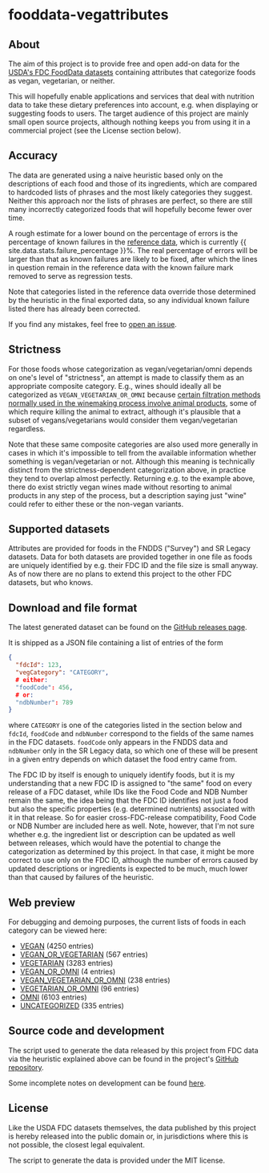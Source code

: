 # fooddata-vegattributes

## About

The aim of this project is to provide free and open add-on data for the
[USDA's FDC FoodData datasets](https://fdc.nal.usda.gov/download-datasets.html)
containing attributes that categorize foods as vegan, vegetarian, or neither.

This will hopefully enable applications and services that deal with nutrition
data to take these dietary preferences into account, e.g. when displaying or
suggesting foods to users. The target audience of this project are mainly small
open source projects, although nothing keeps you from using it in a commercial
project (see the License section below).

## Accuracy

The data are generated using a naive heuristic based only on the descriptions
of each food and those of its ingredients, which are compared to hardcoded
lists of phrases and the most likely categories they suggest. Neither this
approach nor the lists of phrases are perfect, so there are still many
incorrectly categorized foods that will hopefully become fewer over time.

A rough estimate for a lower bound on the percentage of errors is the
percentage of known failures in the [reference
data](https://github.com/v3gtb/fooddata-vegattributes/blob/main/reference_samples.csv),
which is currently {{ site.data.stats.failure_percentage }}%.
The real percentage of errors will be larger than that as known failures are
likely to be fixed, after which the lines in question remain in the reference
data with the known failure mark removed to serve as regression tests.

Note that categories listed in the reference data override those determined by
the heuristic in the final exported data, so any individual known failure
listed there has already been corrected.

If you find any mistakes, feel free to
[open an issue](https://github.com/v3gtb/fooddata-vegattributes/issues/new).

## Strictness

For those foods whose categorization as vegan/vegetarian/omni depends on one's
level of "strictness", an attempt is made to classify them as an appropriate
composite category. E.g., wines should ideally all be categorized as
`VEGAN_VEGETARIAN_OR_OMNI` because [certain filtration methods normally used in
the winemaking process involve animal
products](https://www.peta.org/about-peta/faq/is-wine-vegan/), some of which
require killing the animal to extract, although it's plausible that a subset of
vegans/vegetarians would consider them vegan/vegetarian regardless.

Note that these same composite categories are also used more generally in cases
in which it's impossible to tell from the available information whether
something is vegan/vegetarian or not. Although this meaning is technically
distinct from the strictness-dependent categorization above, in practice they
tend to overlap almost perfectly. Returning e.g. to the example above, there do
exist strictly vegan wines made without resorting to animal products in any
step of the process, but a description saying just "wine" could refer to either
these or the non-vegan variants.

## Supported datasets

Attributes are provided for foods in the FNDDS ("Survey") and SR Legacy
datasets. Data for both datasets are provided together in one file as foods are
uniquely identified by e.g. their FDC ID and the file size is small anyway. As
of now there are no plans to extend this project to the other FDC datasets, but
who knows.

## Download and file format

The latest generated dataset can be found on the [GitHub releases
page](https://github.com/v3gtb/fooddata-vegattributes/releases).

It is shipped as a JSON file containing a list of entries of the form

```json
{
  "fdcId": 123,
  "vegCategory": "CATEGORY",
  # either:
  "foodCode": 456,
  # or:
  "ndbNumber": 789
}
```

where `CATEGORY` is one of the categories listed in the section below and
`fdcId`, `foodCode` and `ndbNumber` correspond to the fields of the same names
in the FDC datasets. `foodCode` only appears in the FNDDS data and `ndbNumber`
only in the SR Legacy data, so which one of these will be present in a given
entry depends on which dataset the food entry came from.

The FDC ID by itself is enough to uniquely identify foods, but it is my
understanding that a new FDC ID is assigned to "the same" food on every release
of a FDC dataset, while IDs like the Food Code and NDB Number remain the same,
the idea being that the FDC ID identifies not just a food but also the specific
properties (e.g. determined nutrients) associated with it in that release.
So for easier cross-FDC-release compatibility, Food Code or NDB Number are
included here as well. Note, however, that I'm not sure whether e.g. the
ingredient list or description can be updated as well between releases, which
would have the potential to change the categorization as determined by this
project. In that case, it might be more correct to use only on the FDC ID,
although the number of errors caused by updated descriptions or ingredients is
expected to be much, much lower than that caused by failures of the heuristic.

## Web preview

For debugging and demoing purposes, the current lists of foods in each category
can be viewed here:

- [VEGAN](https://v3gtb.github.io/fooddata-vegattributes/category-lists/vegan) (4250 entries)
- [VEGAN_OR_VEGETARIAN](https://v3gtb.github.io/fooddata-vegattributes/category-lists/vegan-or-vegetarian) (567 entries)
- [VEGETARIAN](https://v3gtb.github.io/fooddata-vegattributes/category-lists/vegetarian) (3283 entries)
- [VEGAN_OR_OMNI](https://v3gtb.github.io/fooddata-vegattributes/category-lists/vegan-or-omni) (4 entries)
- [VEGAN_VEGETARIAN_OR_OMNI](https://v3gtb.github.io/fooddata-vegattributes/category-lists/vegan-vegetarian-or-omni) (238 entries)
- [VEGETARIAN_OR_OMNI](https://v3gtb.github.io/fooddata-vegattributes/category-lists/vegetarian-or-omni) (96 entries)
- [OMNI](https://v3gtb.github.io/fooddata-vegattributes/category-lists/omni) (6103 entries)
- [UNCATEGORIZED](https://v3gtb.github.io/fooddata-vegattributes/category-lists/uncategorized) (335 entries)

## Source code and development

The script used to generate the data released by this project from FDC data via
the heuristic explained above can be found in the project's
[GitHub repository](https://github.com/v3gtb/fooddata-vegattributes).

Some incomplete notes on development can be found [here](https://v3gtb.github.io/fooddata-vegattributes/dev-notes.html).

## License

Like the USDA FDC datasets themselves, the data published by this project is
hereby released into the public domain or, in jurisdictions where this is not
possible, the closest legal equivalent.

The script to generate the data is provided under the MIT license.
